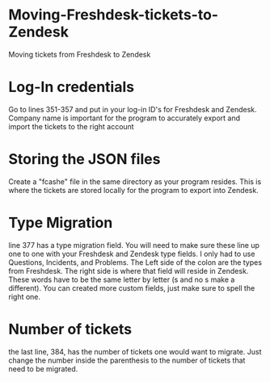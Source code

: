 Moving-Freshdesk-tickets-to-Zendesk
===================================
Moving tickets from Freshdesk to Zendesk

Log-In credentials
===================================
Go to lines 351-357 and put in your log-in ID's for Freshdesk and Zendesk. Company name is important for the program to accurately export and import the tickets to the right account

Storing the JSON files
======================
Create a "fcashe" file in the same directory as your program resides. This is where the tickets are stored locally for the program to export into Zendesk. 

Type Migration
==============
line 377 has a type migration field. You will need to make sure these line up one to one with your Freshdesk and Zendesk type fields. I only had to use Questions, Incidents, and Problems. The Left side of the colon are the types from Freshdesk. The right side is where that field will reside in Zendesk. These words have to be the same letter by letter (s and no s make a different). You can created more custom fields, just make sure to spell the right one.

Number of tickets
==================
the last line, 384, has the number of tickets one would want to migrate. Just change the number inside the parenthesis to the number of tickets that need to be migrated.

